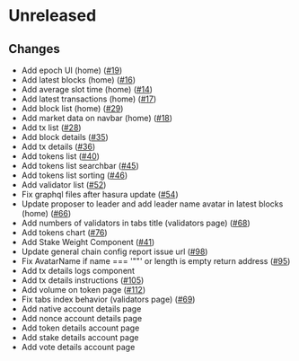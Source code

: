 # Unreleased

## Changes
- Add epoch UI (home) ([\#19](https://github.com/forbole/big-dipper-2.0-solana/issues/19))
- Add latest blocks (home) ([\#16](https://github.com/forbole/big-dipper-2.0-solana/issues/16))
- Add average slot time (home) ([\#14](https://github.com/forbole/big-dipper-2.0-solana/issues/14))
- Add latest transactions (home) ([\#17](https://github.com/forbole/big-dipper-2.0-solana/issues/17))
- Add block list (home) ([\#29](https://github.com/forbole/big-dipper-2.0-solana/issues/29))
- Add market data on navbar (home) ([\#18](https://github.com/forbole/big-dipper-2.0-solana/issues/18))
- Add tx list ([\#28](https://github.com/forbole/big-dipper-2.0-solana/issues/28))
- Add block details ([\#35](https://github.com/forbole/big-dipper-2.0-solana/issues/35))
- Add tx details ([\#36](https://github.com/forbole/big-dipper-2.0-solana/issues/36))
- Add tokens list ([\#40](https://github.com/forbole/big-dipper-2.0-solana/issues/40))
- Add tokens list searchbar ([\#45](https://github.com/forbole/big-dipper-2.0-solana/issues/45))
- Add tokens list sorting ([\#46](https://github.com/forbole/big-dipper-2.0-solana/issues/46))
- Add validator list ([\#52](https://github.com/forbole/big-dipper-2.0-solana/issues/52))
- Fix graphql files after hasura update ([\#54](https://github.com/forbole/big-dipper-2.0-solana/issues/54))
- Update proposer to leader and add leader name avatar in latest blocks (home) ([\#66](https://github.com/forbole/big-dipper-2.0-solana/issues/66))
- Add numbers of validators in tabs title (validators page) ([\#68](https://github.com/forbole/big-dipper-2.0-solana/issues/68))
- Add tokens chart ([\#76](https://github.com/forbole/big-dipper-2.0-solana/issues/76))
- Add Stake Weight Component ([\#41](https://github.com/forbole/big-dipper-2.0-solana/issues/41))
- Update general chain config report issue url ([\#98](https://github.com/forbole/big-dipper-2.0-solana/issues/98))
- Fix AvatarName if name === '""' or length is empty return address ([\#95](https://github.com/forbole/big-dipper-2.0-solana/issues/95))
- Add tx details logs component
- Add tx details instructions ([\#105](https://github.com/forbole/big-dipper-2.0-solana/issues/105))
- Add volume on token page ([\#112](https://github.com/forbole/big-dipper-2.0-solana/issues/112))
- Fix tabs index behavior (validators page) ([\#69](https://github.com/forbole/big-dipper-2.0-solana/issues/69))
- Add native account details page
- Add nonce account details page
- Add token details account page
- Add stake details account page
- Add vote details account page


